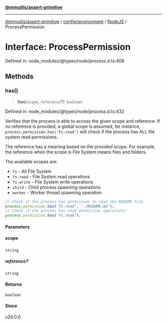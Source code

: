 [**@mmutils/assert-primitive**](../../../../../README.md)

***

[@mmutils/assert-primitive](../../../../../modules.md) / [config/environment](../../../README.md) / [NodeJS](../README.md) / ProcessPermission

# Interface: ProcessPermission

Defined in: node\_modules/@types/node/process.d.ts:408

## Methods

### has()

> **has**(`scope`, `reference`?): `boolean`

Defined in: node\_modules/@types/node/process.d.ts:432

Verifies that the process is able to access the given scope and reference.
If no reference is provided, a global scope is assumed, for instance, `process.permission.has('fs.read')`
will check if the process has ALL file system read permissions.

The reference has a meaning based on the provided scope. For example, the reference when the scope is File System means files and folders.

The available scopes are:

* `fs` - All File System
* `fs.read` - File System read operations
* `fs.write` - File System write operations
* `child` - Child process spawning operations
* `worker` - Worker thread spawning operation

```js
// Check if the process has permission to read the README file
process.permission.has('fs.read', './README.md');
// Check if the process has read permission operations
process.permission.has('fs.read');
```

#### Parameters

##### scope

`string`

##### reference?

`string`

#### Returns

`boolean`

#### Since

v20.0.0
